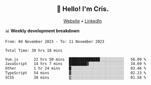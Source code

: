 
<h2 align="center">👋 Hello! I'm Cris.</h2>
<p align="center">
  <a href="https://www.criscunas.dev">Website</a> •
  <a href="https://www.linkedin.com/in/cristophercunas/">LinkedIn</a> 
</p>


📊 **Weekly development breakdown**
<!--START_SECTION:waka-->

```txt
From: 04 November 2023 - To: 11 November 2023

Total Time: 39 hrs 18 mins

Vue.js       22 hrs 50 mins  ██████████████░░░░░░░░░░░   56.09 %
JavaScript   14 hrs 7 mins   ████████▓░░░░░░░░░░░░░░░░   34.69 %
Other        1 hr 24 mins    █░░░░░░░░░░░░░░░░░░░░░░░░   03.46 %
TypeScript   54 mins         ▓░░░░░░░░░░░░░░░░░░░░░░░░   02.23 %
SCSS         38 mins         ▒░░░░░░░░░░░░░░░░░░░░░░░░   01.58 %
```

<!--END_SECTION:waka-->
